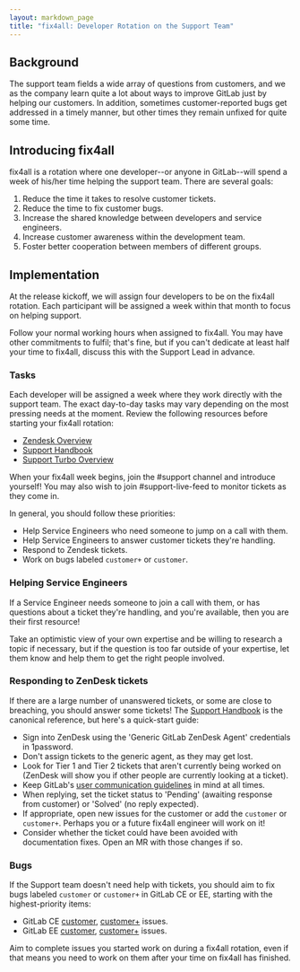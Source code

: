 ```yaml
---
layout: markdown_page
title: "fix4all: Developer Rotation on the Support Team"
---
```


## Background

The support team fields a wide array of questions from customers, and
we as the company learn quite a lot about ways to improve GitLab just
by helping our customers. In addition, sometimes customer-reported
bugs get addressed in a timely manner, but other times they remain
unfixed for quite some time.

## Introducing fix4all

fix4all is a rotation where one developer--or anyone in GitLab--will
spend a week of his/her time helping the support team. There are
several goals:

1. Reduce the time it takes to resolve customer tickets.
1. Reduce the time to fix customer bugs.
1. Increase the shared knowledge between developers and service engineers.
1. Increase customer awareness within the development team.
1. Foster better cooperation between members of different groups.

## Implementation

At the release kickoff, we will assign four developers to
be on the fix4all rotation. Each participant will be assigned a week
within that month to focus on helping support.

Follow your normal working hours when assigned to fix4all. You may have other
commitments to fulfil; that's fine, but if you can't dedicate at least half
your time to fix4all, discuss this with the Support Lead in advance.

### Tasks

Each developer will be assigned a week where they work directly with
the support team. The exact day-to-day tasks may vary depending on the
most pressing needs at the moment. Review the following resources before
starting your fix4all rotation:

+ [Zendesk Overview](https://support.zendesk.com/entries/21981122)
+ [Support Handbook](https://about.gitlab.com/handbook/support/)
+ [Support Turbo Overview](https://about.gitlab.com/handbook/support/#support-turbo)

When your fix4all week begins, join the #support channel and introduce
yourself! You may also wish to join #support-live-feed to monitor tickets
as they come in.

In general, you should follow these priorities:

* Help Service Engineers who need someone to jump on a call with them.
* Help Service Engineers to answer customer tickets they're handling.
* Respond to Zendesk tickets.
* Work on bugs labeled `customer+` or `customer`.

### Helping Service Engineers

If a Service Engineer needs someone to join a call with them, or has
questions about a ticket they're handling, and you're available, then
you are their first resource!

Take an optimistic view of your own expertise and be willing to research
a topic if necessary, but if the question is too far outside of your
expertise, let them know and help them to get the right people involved.

### Responding to ZenDesk tickets

If there are a large number of unanswered tickets, or some are close to
breaching, you should answer some tickets! The
[Support Handbook](https://about.gitlab.com/handbook/support/) is the
canonical reference, but here's a quick-start guide:

* Sign into ZenDesk using the 'Generic GitLab ZenDesk Agent' credentials in
  1password.
* Don't assign tickets to the generic agent, as they may get lost.
* Look for Tier 1 and Tier 2 tickets that aren't currently being worked on
  (ZenDesk will show you if other people are currently looking at a ticket).
* Keep GitLab's
  [user communication guidelines](https://about.gitlab.com/handbook/communication/#user-communication-guidelines)
  in mind at all times.
* When replying, set the ticket status to 'Pending' (awaiting response from
  customer) or 'Solved' (no reply expected).
* If appropriate, open new issues for the customer or add the `customer` or
  `customer+`. Perhaps you or a future fix4all engineer will work on it!
* Consider whether the ticket could have been avoided with
  documentation fixes. Open an MR with those changes if so.

### Bugs

If the Support team doesn't need help with tickets, you should aim to fix
bugs labeled `customer` or `customer+` in GitLab CE or EE, starting with the
highest-priority items:

* GitLab CE
  [customer](https://gitlab.com/gitlab-org/gitlab-ce/issues?scope=all&state=opened&utf8=%E2%9C%93&label_name%5B%5D=customer&sort=priority),
  [customer+](https://gitlab.com/gitlab-org/gitlab-ce/issues?scope=all&state=opened&utf8=%E2%9C%93&label_name%5B%5D=customer%2B&sort=priority)
  issues.
* GitLab EE
  [customer](https://gitlab.com/gitlab-org/gitlab-ee/issues?scope=all&state=opened&utf8=%E2%9C%93&label_name%5B%5D=customer&sort=priority),
  [customer+](https://gitlab.com/gitlab-org/gitlab-ee/issues?scope=all&state=opened&utf8=%E2%9C%93&label_name%5B%5D=customer%2B&sort=priority)
  issues.

Aim to complete issues you started work on during a fix4all rotation, even if
that means you need to work on them after your time on fix4all has finished.
